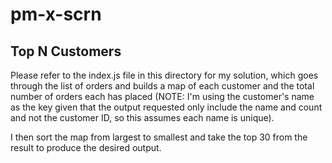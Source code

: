 # pm-x-scrn

## Top N Customers

Please refer to the index.js file in this directory for my solution, which goes through
the list of orders and builds a map of each customer and the total number of orders each
has placed (NOTE: I'm using the customer's name as the key given that the output requested only
include the name and count and not the customer ID, so this assumes each name is unique).

I then sort the map from largest to smallest and take the top 30 from the result to produce the
desired output.
